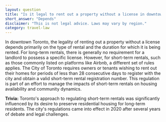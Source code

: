 ```yaml
---
layout: question
title: "Is it legal to rent out a property without a license in downtown Toronto, Canada?"
short_answer: "Depends"
disclaimer: "This is not legal advice. Laws may vary by region."
category: travel-law
---
```

In downtown Toronto, the legality of renting out a property without a license depends primarily on the type of rental and the duration for which it is being rented. For long-term rentals, there is generally no requirement for a landlord to possess a specific license. However, for short-term rentals, such as those commonly listed on platforms like Airbnb, a different set of rules applies. The City of Toronto requires owners or tenants wishing to rent out their homes for periods of less than 28 consecutive days to register with the city and obtain a valid short-term rental registration number. This regulation is part of an effort to manage the impacts of short-term rentals on housing availability and community dynamics.

**Trivia:** Toronto's approach to regulating short-term rentals was significantly influenced by its desire to preserve residential housing for long-term residents. The city's regulations came into effect in 2020 after several years of debate and legal challenges.
